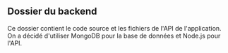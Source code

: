 ## Dossier du backend

Ce dossier contient le code source et les fichiers de l'API de l'application. On a décidé d'utiliser MongoDB pour la base de données et Node.js pour l'API.